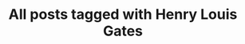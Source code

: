 ---
layout: tag
title: "All posts tagged with Henry Louis Gates"
permalink: /weblog/tags/henry-louis-gates/
taxonomy: Henry Louis Gates
---